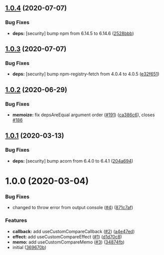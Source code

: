 ## [1.0.4](https://github.com/kotarella1110/use-custom-compare/compare/v1.0.3...v1.0.4) (2020-07-07)


### Bug Fixes

* **deps:** [security] bump npm from 6.14.5 to 6.14.6 ([2528bbb](https://github.com/kotarella1110/use-custom-compare/commit/2528bbb1e81bd0e1ed225860f720524d3da77460))

## [1.0.3](https://github.com/kotarella1110/use-custom-compare/compare/v1.0.2...v1.0.3) (2020-07-07)


### Bug Fixes

* **deps:** [security] bump npm-registry-fetch from 4.0.4 to 4.0.5 ([e32f651](https://github.com/kotarella1110/use-custom-compare/commit/e32f6516edeea9cc9b397ad75f25933330a812b9))

## [1.0.2](https://github.com/kotarella1110/use-custom-compare/compare/v1.0.1...v1.0.2) (2020-06-29)


### Bug Fixes

* **memoize:** fix depsAreEqual argument order ([#191](https://github.com/kotarella1110/use-custom-compare/issues/191)) ([ca386c6](https://github.com/kotarella1110/use-custom-compare/commit/ca386c6213e791d33460e45a9b90e581cc2e866d)), closes [#186](https://github.com/kotarella1110/use-custom-compare/issues/186)

## [1.0.1](https://github.com/kotarella1110/use-custom-compare/compare/v1.0.0...v1.0.1) (2020-03-13)

### Bug Fixes

- **deps:** [security] bump acorn from 6.4.0 to 6.4.1 ([204a694](https://github.com/kotarella1110/use-custom-compare/commit/204a69469859d16e7c207597041bc06cae89fb21))

# 1.0.0 (2020-03-04)

### Bug Fixes

- changed to throw error from output console ([#4](https://github.com/kotarella1110/use-custom-compare/issues/4)) ([871c7af](https://github.com/kotarella1110/use-custom-compare/commit/871c7af0fff578cb5f15af1cf974e821d06d5fa3))

### Features

- **callback:** add useCustomCompareCallback ([#2](https://github.com/kotarella1110/use-custom-compare/issues/2)) ([a4e47ed](https://github.com/kotarella1110/use-custom-compare/commit/a4e47edc5f5b5bf9c7c3ba1be681c84c88b4189d))
- **effect:** add useCustomCompareEffect ([#1](https://github.com/kotarella1110/use-custom-compare/issues/1)) ([d1d70c8](https://github.com/kotarella1110/use-custom-compare/commit/d1d70c8eaf0394509e577174bd2bef15bf6721d5))
- **memo:** add useCustomCompareMemo ([#3](https://github.com/kotarella1110/use-custom-compare/issues/3)) ([34874fb](https://github.com/kotarella1110/use-custom-compare/commit/34874fb1b59584526891c7ec440b016ff2dcc671))
- initial ([369670b](https://github.com/kotarella1110/use-custom-compare/commit/369670bd57db1abdf663b3ae7ef942f5b914ee92))
